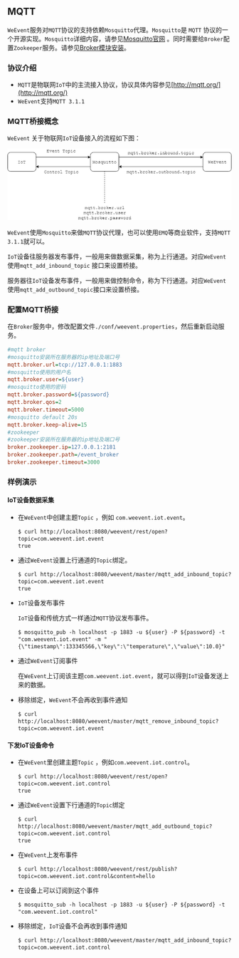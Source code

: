 ## MQTT
`WeEvent`服务对`MQTT`协议的支持依赖`Mosquitto`代理。`Mosquitto`是 `MQTT` 协议的一个开源实现。`Mosquitto`详细内容，请参见[Mosquitto官网](https://mosquitto.org/) 。同时需要给`Broker`配置`Zookeeper`服务。请参见[Broker模块安装](../install/module/broker.html)。

### 协议介绍

- `MQTT`是物联网`IoT`中的主流接入协议，协议具体内容参见[http://mqtt.org/](http://mqtt.org/) 
- `WeEvent`支持`MQTT 3.1.1`
### MQTT桥接概念

`WeEvent` 关于物联网`IoT`设备接入的流程如下图：

  ![](../image/mqtt.png)

`WeEvent`使用`Mosquitto`来做`MQTT`协议代理，也可以使用`EMQ`等商业软件，支持`MQTT 3.1.1`就可以。

`IoT`设备往服务器发布事件，一般用来做数据采集，称为上行通道。对应`WeEvent`使用`mqtt_add_inbound_topic` 接口来设置桥接。

服务器往`IoT`设备发布事件，一般用来做控制命令，称为下行通道。对应`WeEvent`使用`mqtt_add_outbound_topic`接口来设置桥接。

### 配置MQTT桥接

 在`Broker`服务中，修改配置文件`./conf/weevent.properties`，然后重新启动服务。

  ```ini
#mqtt broker
#mosquitto安装所在服务器的ip地址及端口号
mqtt.broker.url=tcp://127.0.0.1:1883
#mosquitto使用的用户名  
mqtt.broker.user=${user}  
#mosquitto使用的密码               
mqtt.broker.password=${password}           
mqtt.broker.qos=2
mqtt.broker.timeout=5000
#mosquitto default 20s
mqtt.broker.keep-alive=15
#zookeeper
#zookeeper安装所在服务器的ip地址及端口号
broker.zookeeper.ip=127.0.0.1:2181     
broker.zookeeper.path=/event_broker
broker.zookeeper.timeout=3000
  ```

### 样例演示

#### IoT设备数据采集

- 在`WeEvent`中创建主题`Topic` ，例如 `com.weevent.iot.event`。

  ```shell
  $ curl http://localhost:8080/weevent/rest/open?topic=com.weevent.iot.event
  true
  ```


- 通过`WeEvent`设置上行通道的`Topic`绑定。

  ```shell
  $ curl http://localhost:8080/weevent/master/mqtt_add_inbound_topic?topic=com.weevent.iot.event
  true
  ```


- `IoT`设备发布事件

  `IoT`设备和传统方式一样通过`MQTT`协议发布事件。

  ```shell
  $ mosquitto_pub -h localhost -p 1883 -u ${user} -P ${password} -t "com.weevent.iot.event" -m "{\"timestamp\":133345566,\"key\":\"temperature\",\"value\":10.0}"
  ```


- 通过`WeEvent`订阅事件

  在`WeEvent`上订阅该主题`com.weevent.iot.event`，就可以得到`IoT`设备发送上来的数据。

- 移除绑定，`WeEvent`不会再收到事件通知

  ```shell
  $ curl http://localhost:8080/weevent/master/mqtt_remove_inbound_topic?topic=com.weevent.iot.event
  ```

#### 下发IoT设备命令

- 在`WeEvent`里创建主题`Topic` ，例如`com.weevent.iot.control`。

  ```shell
  $ curl http://localhost:8080/weevent/rest/open?topic=com.weevent.iot.control
  true
  ```


- 通过`WeEvent`设置下行通道的`Topic`绑定

  ```shell
  $ curl http://localhost:8080/weevent/master/mqtt_add_outbound_topic?topic=com.weevent.iot.control
  true
  ```


- 在`WeEvent`上发布事件

  ```shell
  $ curl http://localhost:8080/weevent/rest/publish?topic=com.weevent.iot.control&content=hello
  ```


- 在设备上可以订阅到这个事件

  ```shell
  $ mosquitto_sub -h localhost -p 1883 -u ${user} -P ${password} -t "com.weevent.iot.control"
  ```


- 移除绑定，`IoT`设备不会再收到事件通知

  ```shell
  $ curl http://localhost:8080/weevent/master/mqtt_add_inbound_topic?topic=com.weevent.iot.control
  ```
